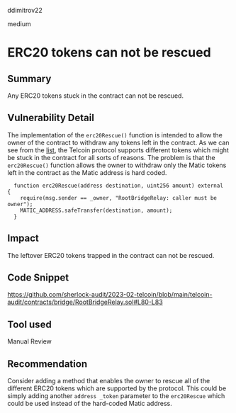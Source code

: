 ddimitrov22

medium

# ERC20 tokens can not be rescued

## Summary

Any ERC20 tokens stuck in the contract can not be rescued.

## Vulnerability Detail

The implementation of the `erc20Rescue()` function is intended to allow the owner of the contract to withdraw any tokens left in the contract. As we can see from the [list](https://tokenlists.org/token-list?url=https://raw.githubusercontent.com/telcoin/token-lists/master/telcoins.json), the Telcoin protocol supports different tokens which might be stuck in the contract for all sorts of reasons. The problem is that the `erc20Rescue()` function allows the owner to withdraw only the Matic tokens left in the contract as the Matic address is hard coded.

```solidity
  function erc20Rescue(address destination, uint256 amount) external  {
    require(msg.sender == _owner, "RootBridgeRelay: caller must be owner");
    MATIC_ADDRESS.safeTransfer(destination, amount);
  }
```
## Impact

The leftover ERC20 tokens trapped in the contract can not be rescued.


## Code Snippet

https://github.com/sherlock-audit/2023-02-telcoin/blob/main/telcoin-audit/contracts/bridge/RootBridgeRelay.sol#L80-L83

## Tool used

Manual Review

## Recommendation

Consider adding a method that enables the owner to rescue all of the different ERC20 tokens which are supported by the protocol. This could be simply adding another `address _token` parameter to the `erc20Rescue` which could be used instead of the hard-coded Matic address.